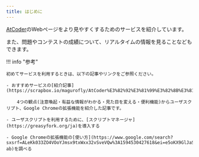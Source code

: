 ```yaml
---
title: はじめに
---
```


[AtCoder](https://atcoder.jp/)のWebページをより見やすくするためのサービスを紹介しています。

また、問題やコンテストの成績について、リアルタイムの情報を見ることなどもできます。

!!! info "参考"

    初めてサービスを利用するときは、以下の記事やリンクをご参照ください。

    - おすすめサービスの[紹介記事](https://scrapbox.io/magurofly/AtCoder%E3%82%92%E3%81%99%E3%82%8B%E3%81%A8%E3%81%8D%E3%80%81%E5%85%A5%E3%82%8C%E3%81%A6%E3%81%8A%E3%81%8F%E3%81%A8%E3%81%84%E3%81%84%E6%8B%A1%E5%BC%B5%E6%A9%9F%E8%83%BD%E3%81%AA%E3%81%A9)

        4つの観点(注意喚起・有益な情報がわかる・見た目を変える・便利機能)からユーザスクリプト、Google Chromeの拡張機能を紹介した記事です。

    - ユーザスクリプトを利用するために、[スクリプトマネージャ](https://greasyfork.org/ja)を導入する

    - Google Chromeの拡張機能の[使い方](https://www.google.com/search?sxsrf=ALeKk033ZO4VOoYJmsx9txWxx32vSveVQw%3A1594530427618&ei=e5oKX9GlJaSzmAXYjZ4Y&q=chrome+%E6%8B%A1%E5%BC%B5%E6%A9%9F%E8%83%BD+%E4%BD%BF%E3%81%84%E6%96%B9&oq=chrome%E6%8B%A1%E5%BC%B5%E6%A9%9F%E8%83%BD%E3%81%A8%E3%81%AF&gs_lcp=CgZwc3ktYWIQARgBMgcIABBHELADMgcIABBHELADMgcIABBHELADMgcIABBHELADMgcIABBHELADMgcIABBHELADMgcIABBHELADMgcIABBHELADUABYAGC7uwRoAXAAeACAAQCIAQCSAQCYAQCqAQdnd3Mtd2l6&sclient=psy-ab)を調べる
